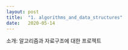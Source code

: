```yaml
---
layout: post
title:  "1. algorithms_and_data_structures"
date:   2020-05-14
---
```


소개:
알고리즘과 자료구조에 대한 프로젝트
